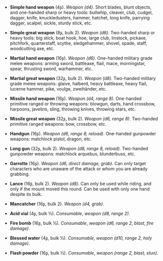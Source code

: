 * **Simple hand weapon** (4ʂ).
_Weapon (d4)_.
Short blades, blunt objects, and one-handed sharp or heavy tools: bullwhip, cleaver, club, cudgel, dagger, knife, knuckledusters, hammer, hatchet, long knife, parrying dagger, scalpel, sickle, sturdy stick, etc.


* **Simple great weapon** (8ʂ, bulk 2).
_Weapon (d6)_.
Two-handed sharp or heavy tools: big stick, boat hook, hoe, large club, linstock, pickaxe, pitchfork, quarterstaff, scythe, sledgehammer, shovel, spade, staff, woodcutting axe, etc.


* **Martial hand weapon** (16ʂ).
_Weapon (d6)_.
One-handed military grade melee weapons: arming sword, battleaxe, flail, mace, morningstar, spear, thrusting sword, warhammer, etc.


* **Martial great weapon** (32ʂ, bulk 2).
_Weapon (d8)_.
Two-handed military grade melee weapons: glaive, halberd, heavy battleaxe, heavy flail, lucerne hammer, pike, voulge, zweihänder, etc.


* **Missile hand weapon** (16ʂ).
_Weapon (d4, range 8)_.
One-handed primitive ranged or throwing weapons: blowgun, darts, hand crossbow, harpoons, javelins, sling, throwing knives, throwing stars, etc.


* **Missile great weapon** (32ʂ, bulk 2).
_Weapon (d6, range 8)_.
Two-handed primitive ranged weapons: bow, crossbow, etc.


* **Handgun** (16ʂ).
_Weapon (d6, range 8, reload)_.
One-handed gunpowder weapons: matchlock pistol, dragon, etc.


* **Long gun** (32ʂ, bulk 2).
_Weapon (d8, range 8, reload)_.
Two-handed gunpowder weapons: matchlock arquebus, blunderbuss, etc.


* **Garrotte** (16ʂ).
_Weapon (d6, direct damage, grab)_.
Can only target characters who are unaware of the attack or whom you are already grabbing.


* **Lance** (16ʂ, bulk 2).
_Weapon (d8)_.
Can only be used while riding, and only if the mount moved this round. Can be used with only one hand despite its bulk.


* **Mancatcher** (16ʂ, bulk 2).
_Weapon (d4, grab)_.

* **Acid vial** (4ʂ, bulk ½).
_Consumable_, _weapon (d8, range 2)_.

* **Fire bomb** (16ʂ, bulk ½).
_Consumable_, _weapon (d6, range 2, blast, fire damage)_.

* **Blessed water** (4ʂ, bulk ½).
_Consumable_, _weapon (d10, range 2, holy damage)_.

* **Flash powder** (16ʂ, bulk ½).
_Consumable_, _weapon (range 2, blast, stun)_.

